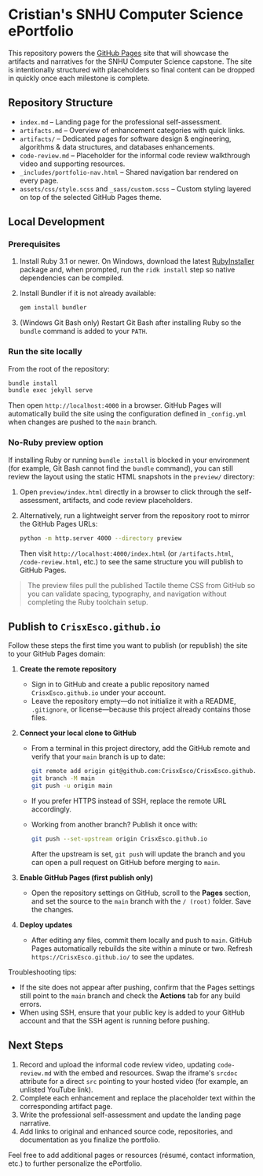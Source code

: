 # Cristian's SNHU Computer Science ePortfolio

This repository powers the [GitHub Pages](https://pages.github.com/) site that will showcase the artifacts and narratives for the SNHU Computer Science capstone. The site is intentionally structured with placeholders so final content can be dropped in quickly once each milestone is complete.

## Repository Structure

- `index.md` – Landing page for the professional self-assessment.
- `artifacts.md` – Overview of enhancement categories with quick links.
- `artifacts/` – Dedicated pages for software design & engineering, algorithms & data structures, and databases enhancements.
- `code-review.md` – Placeholder for the informal code review walkthrough video and supporting resources.
- `_includes/portfolio-nav.html` – Shared navigation bar rendered on every page.
- `assets/css/style.scss` and `_sass/custom.scss` – Custom styling layered on top of the selected GitHub Pages theme.

## Local Development

### Prerequisites

1. Install Ruby 3.1 or newer. On Windows, download the latest [RubyInstaller](https://rubyinstaller.org/) package and, when prompted, run the `ridk install` step so native dependencies can be compiled.
2. Install Bundler if it is not already available:

   ```bash
   gem install bundler
   ```

3. (Windows Git Bash only) Restart Git Bash after installing Ruby so the `bundle` command is added to your `PATH`.

### Run the site locally

From the root of the repository:

```bash
bundle install
bundle exec jekyll serve
```

Then open `http://localhost:4000` in a browser. GitHub Pages will automatically build the site using the configuration defined in `_config.yml` when changes are pushed to the `main` branch.

### No-Ruby preview option

If installing Ruby or running `bundle install` is blocked in your environment (for example, Git Bash cannot find the `bundle` command), you can still review the layout using the static HTML snapshots in the `preview/` directory:

1. Open `preview/index.html` directly in a browser to click through the self-assessment, artifacts, and code review placeholders.
2. Alternatively, run a lightweight server from the repository root to mirror the GitHub Pages URLs:

   ```bash
   python -m http.server 4000 --directory preview
   ```

   Then visit `http://localhost:4000/index.html` (or `/artifacts.html`, `/code-review.html`, etc.) to see the same structure you will publish to GitHub Pages.

> The preview files pull the published Tactile theme CSS from GitHub so you can validate spacing, typography, and navigation without completing the Ruby toolchain setup.

## Publish to `CrisxEsco.github.io`

Follow these steps the first time you want to publish (or republish) the site to your GitHub Pages domain:

1. **Create the remote repository**
   * Sign in to GitHub and create a public repository named `CrisxEsco.github.io` under your account.
   * Leave the repository empty—do not initialize it with a README, `.gitignore`, or license—because this project already contains those files.

2. **Connect your local clone to GitHub**
   * From a terminal in this project directory, add the GitHub remote and verify that your `main` branch is up to date:

     ```bash
     git remote add origin git@github.com:CrisxEsco/CrisxEsco.github.io.git
     git branch -M main
     git push -u origin main
     ```

   * If you prefer HTTPS instead of SSH, replace the remote URL accordingly.

   * Working from another branch? Publish it once with:

     ```bash
     git push --set-upstream origin CrisxEsco.github.io
     ```

     After the upstream is set, `git push` will update the branch and you can open a pull request on GitHub before merging to `main`.

3. **Enable GitHub Pages (first publish only)**
   * Open the repository settings on GitHub, scroll to the **Pages** section, and set the source to the `main` branch with the `/ (root)` folder. Save the changes.

4. **Deploy updates**
   * After editing any files, commit them locally and push to `main`. GitHub Pages automatically rebuilds the site within a minute or two. Refresh `https://CrisxEsco.github.io/` to see the updates.

Troubleshooting tips:

- If the site does not appear after pushing, confirm that the Pages settings still point to the `main` branch and check the **Actions** tab for any build errors.
- When using SSH, ensure that your public key is added to your GitHub account and that the SSH agent is running before pushing.

## Next Steps

1. Record and upload the informal code review video, updating `code-review.md` with the embed and resources. Swap the iframe's
   `srcdoc` attribute for a direct `src` pointing to your hosted video (for example, an unlisted YouTube link).
2. Complete each enhancement and replace the placeholder text within the corresponding artifact page.
3. Write the professional self-assessment and update the landing page narrative.
4. Add links to original and enhanced source code, repositories, and documentation as you finalize the portfolio.

Feel free to add additional pages or resources (résumé, contact information, etc.) to further personalize the ePortfolio.
